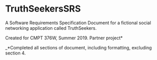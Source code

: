 # TruthSeekersSRS
A Software Requirements Specification Document for a fictional social networking application called TruthSeekers.  

Created for CMPT 376W, Summer 2019. Partner project*

_*Completed all sections of document, including formatting, excluding section 4.
